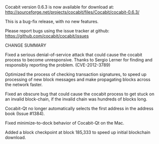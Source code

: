 Cocabit version 0.6.3 is now available for download at:
  http://sourceforge.net/projects/cocabit/files/Cocabit/cocabit-0.6.3/

This is a bug-fix release, with no new features.

Please report bugs using the issue tracker at github:
  https://github.com/cocabit/cocabit/issues

CHANGE SUMMARY

Fixed a serious denial-of-service attack that could cause the
cocabit process to become unresponsive. Thanks to Sergio Lerner
for finding and responsibly reporting the problem. (CVE-2012-3789)

Optimized the process of checking transaction signatures, to
speed up processing of new block messages and make propagating
blocks across the network faster.

Fixed an obscure bug that could cause the cocabit process to get
stuck on an invalid block-chain, if the invalid chain was
hundreds of blocks long.

Cocabit-Qt no longer automatically selects the first address
in the address book (Issue #1384).

Fixed minimize-to-dock behavior of Cocabit-Qt on the Mac.

Added a block checkpoint at block 185,333 to speed up initial
blockchain download.
